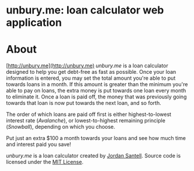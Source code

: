 unbury.me: loan calculator web application
=================================================

# About
[http://unbury.me](http://unbury.me)
*unbury.me* is a loan calculator designed to help you get debt-free as fast as possible. Once your loan information is entered, you may set the total amount you're able to put towards loans in a month. If this amount is greater than the minimum you're able to pay on loans, the extra money is put towards one loan every month to eliminate it. Once a loan is paid off, the money that was previously going towards that loan is now put towards the next loan, and so forth.

The order of which loans are paid off first is either highest-to-lowest interest rate (*Avalanche*), or lowest-to-highest remaining principle (*Snowball*), depending on which you choose.

Put just an extra $100 a month towards your loans and see how much time and interest paid you save!

*unbury.me* is a loan calculator created by [Jordan Santell](http://www.jsantell.com). Source code is licensed under the [MIT License](http://opensource.org/licenses/mit-license.php).
